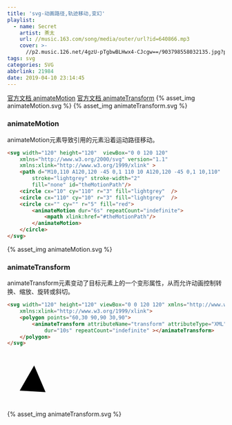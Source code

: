 ```yaml
---
title: 'svg-动画路径,轨迹移动,变幻'
playlist:
  - name: Secret
    artist: 茶太
    url: //music.163.com/song/media/outer/url?id=640866.mp3
    cover: >-
      //p2.music.126.net/4gzU-pTgbwBLHwx4-CJcgw==/903798558032135.jpg?param=90y90
tags: svg
categories: SVG
abbrlink: 21984
date: 2019-04-10 23:14:45
---
```


[官方文档 animateMotion](https://developer.mozilla.org/zh-CN/docs/Web/SVG/Element/animateMotion)
[官方文档 animateTransform](https://developer.mozilla.org/zh-CN/docs/Web/SVG/Element/animateTransform)
{% asset_img animateMotion.svg %} {% asset_img animateTransform.svg %}
<!-- more -->

### animateMotion
animateMotion元素导致引用的元素沿着运动路径移动。
```html
<svg width="120" height="120"  viewBox="0 0 120 120"
    xmlns="http://www.w3.org/2000/svg" version="1.1"
    xmlns:xlink="http://www.w3.org/1999/xlink" >
    <path d="M10,110 A120,120 -45 0,1 110 10 A120,120 -45 0,1 10,110"
        stroke="lightgrey" stroke-width="2" 
        fill="none" id="theMotionPath"/>
    <circle cx="10" cy="110" r="3" fill="lightgrey"  />
    <circle cx="110" cy="10" r="3" fill="lightgrey"  />
    <circle cx="" cy="" r="5" fill="red">
        <animateMotion dur="6s" repeatCount="indefinite">
            <mpath xlink:href="#theMotionPath"/>
        </animateMotion>
    </circle>
</svg>
```
{% asset_img animateMotion.svg %}


### animateTransform
animateTransform元素变动了目标元素上的一个变形属性，从而允许动画控制转换、缩放、旋转或斜切。

```html
<svg width="120" height="120" viewBox="0 0 120 120" xmlns="http://www.w3.org/2000/svg" version="1.1"
    xmlns:xlink="http://www.w3.org/1999/xlink">
    <polygon points="60,30 90,90 30,90">
        <animateTransform attributeName="transform" attributeType="XML" type="rotate" from="0 60 70" to="360 60 70"
            dur="10s" repeatCount="indefinite" ></animateTransform>
    </polygon>
</svg>
```
    
<div>
<svg width="120" height="120" viewBox="0 0 120 120" xmlns="http://www.w3.org/2000/svg" version="1.1"
    xmlns:xlink="http://www.w3.org/1999/xlink">
    <polygon points="60,30 90,90 30,90">
        <animateTransform attributeName="transform" attributeType="XML" type="rotate" from="0 60 70" to="360 60 70"
            dur="10s" repeatCount="indefinite" ></animateTransform>
    </polygon>
</svg>
</div>

{% asset_img animateTransform.svg %}
